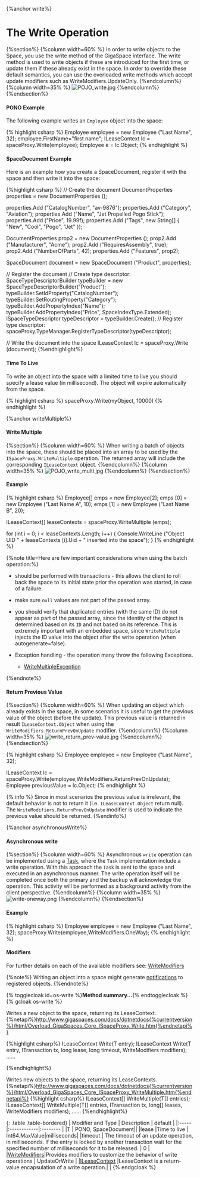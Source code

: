 
{%anchor write%}

# The Write Operation
{%section%}
{%column width=60% %}
In order to write objects to the Space, you use the write method of the GigaSpace interface. The write method is used to write objects if these are introduced for the first time, or update them if these already exist in the space. In order to override these default semantics, you can use the overloaded write methods which accept update modifiers such as WriteModifiers.UpdateOnly.
{%endcolumn%}
{%column width=35% %}
![POJO_write.jpg](/attachment_files/POJO_write.jpg)
{%endcolumn%}
{%endsection%}


#### PONO Example

The following example writes an `Employee` object into the space:

{% highlight csharp %}
Employee employee = new Employee ("Last Name", 32);
employee.FirstName="first name";
ILeaseContext<Employee> lc = spaceProxy.Write(employee);
Employee e = lc.Object;
{% endhighlight %}

#### SpaceDocument Example

Here is an example how you create a SpaceDocument, register it with the space and then write it into the space:

{%highlight csharp  %}
// Create the document
DocumentProperties properties = new DocumentProperties ();

properties.Add ("CatalogNumber", "av-9876");
properties.Add ("Category", "Aviation");
properties.Add ("Name", "Jet Propelled Pogo Stick");
properties.Add ("Price", 19.99f);
properties.Add ("Tags", new String[] { "New", "Cool", "Pogo", "Jet" });

DocumentProperties prop2 = new DocumentProperties ();
prop2.Add ("Manufacturer", "Acme");
prop2.Add ("RequiresAssembly", true);
prop2.Add ("NumberOfParts", 42);
properties.Add ("Features", prop2);

SpaceDocument document = new SpaceDocument ("Product", properties);

// Register the document
// Create type descriptor:
SpaceTypeDescriptorBuilder typeBuilder = new SpaceTypeDescriptorBuilder("Product");
typeBuilder.SetIdProperty("CatalogNumber");
typeBuilder.SetRoutingProperty("Category");
typeBuilder.AddPropertyIndex("Name");
typeBuilder.AddPropertyIndex("Price", SpaceIndexType.Extended);
ISpaceTypeDescriptor typeDescriptor = typeBuilder.Create();
// Register type descriptor:
spaceProxy.TypeManager.RegisterTypeDescriptor(typeDescriptor);

// Write the document into the space
ILeaseContext<SpaceDocument> lc = spaceProxy.Write (document);
{%endhighlight%}



#### Time To Live

To write an object into the space with a limited time to live you should specify a lease value (in millisecond). The object will expire automatically from the space.

{% highlight csharp %}
spaceProxy.Write(myObject, 10000)
{% endhighlight %}

{%anchor writeMultiple%}

#### Write Multiple
{%section%}
{%column width=60% %}
When writing a batch of objects into the space, these should be placed into an array to be used by the `ISpaceProxy.WriteMultiple` operation. The returned array will include the corresponding `ILeaseContext` object.
{%endcolumn%}
{%column width=35% %}
![POJO_write_multi.jpg](/attachment_files/POJO_write_multi.jpg)
{%endcolumn%}
{%endsection%}


#### Example

{% highlight csharp %}
Employee[] emps = new Employee[2];
emps [0] = new Employee ("Last Name A", 10);
emps [1] = new Employee ("Last Name B", 20);

ILeaseContext<Employee>[] leaseContexts = spaceProxy.WriteMultiple (emps);

for (int i = 0; i < leaseContexts.Length; i++) {
   Console.WriteLine ("Object UID " + leaseContexts [i].Uid + " inserted into the space");
}
{% endhighlight %}

{%note title=Here are few important considerations when using the batch operation:%}
-  should be performed with transactions - this allows the client to roll back the space to its initial state prior the operation was started, in case of a failure.
-  make sure `null` values are not part of the passed array.
-  you should verify that duplicated entries (with the same ID) do not appear as part of the passed array, since the identity of the object is determined based on its `ID` and not based on its reference. This is extremely important with an embedded space, since `WriteMultiple` injects the ID value into the object after the write operation (when autogenerate=false).

- Exception handling - the operation many throw the following Exceptions.
    - [WriteMultipleException](http://www.gigaspaces.com/docs/dotnetdocs{%currentversion%}/html/Overload_GigaSpaces_Core_Exceptions_WriteMultipleException__ctor.htm)

{%endnote%}


#### Return Previous Value
{%section%}
{%column width=60% %}
When updating an object which already exists in the space, in some scenarios it is useful to get the previous value of the object (before the update). This previous value is returned in result `ILeaseContext.Object` when using the `WriteModifiers.ReturnPrevOnUpdate` modifier.
{%endcolumn%}
{%column width=35% %}
![write_return_prev-value.jpg](/attachment_files/write_return_prev-value.jpg)
{%endcolumn%}
{%endsection%}

{% highlight csharp %}
Employee employee = new Employee ("Last Name", 32);

ILeaseContext<Employee> lc = spaceProxy.Write(employee,WriteModifiers.ReturnPrevOnUpdate);
Employee previousValue = lc.Object;
{% endhighlight %}

{% info %}
Since in most scenarios the previous value is irrelevant, the default behavior is not to return it (i.e. `ILeaseContext.Object` return null). The `WriteModifiers.ReturnPrevOnUpdate` modifier is used to indicate the previous value should be returned.
{%endinfo%}

{%anchor asynchronousWrite%}

#### Asynchronous write
{%section%}
{%column width=60% %}
Asynchronous `write` operation can be implemented using a [Task](./task-execution-over-the-space.html), where the `Task` implementation include a write operation. With this approach the `Task` is sent to the space and executed in an asynchronous manner. The write operation itself will be completed once both the primary and the backup will acknowledge the operation. This activity will be performed as a background activity from the client perspective.
{%endcolumn%}
{%column width=35% %}
![write-oneway.png](/attachment_files/POJO_write_oneway.png)
{%endcolumn%}
{%endsection%}

#### Example

{% highlight csharp %}
Employee employee = new Employee ("Last Name", 32);
spaceProxy.Write(employee,WriteModifiers.OneWay);
{% endhighlight %}


#### Modifiers

For further details on each of the available modifiers see: [WriteModifiers](http://www.gigaspaces.com/docs/dotnetdocs{%currentversion%}/html/P_GigaSpaces_Core_ISpaceProxy_WriteModifiers.htm)

{%note%}
Writing an object into a space might generate [notifications](./notify-container.html) to registered objects.
{%endnote%}

{% togglecloak id=os-write %}**Method summary...**{% endtogglecloak %}
{% gcloak os-write %}

Writes a new object to the space, returning its LeaseContext.{%netapi%}http://www.gigaspaces.com/docs/dotnetdocs{%currentversion%}/html/Overload_GigaSpaces_Core_ISpaceProxy_Write.htm{%endnetapi%}

{%highlight csharp%}
ILeaseContext<T> Write(T entry);
ILeaseContext<T> Write(T entry, ITransaction tx, long lease, long timeout, WriteModifiers modifiers);
......

{%endhighlight%}

Writes new objects to the space, returning its LeaseContexts.{%netapi%}http://www.gigaspaces.com/docs/dotnetdocs{%currentversion%}/html/Overload_GigaSpaces_Core_ISpaceProxy_WriteMultiple.htm{%endnetapi%}
{%highlight csharp%}
ILeaseContext<T>[] WriteMultiple(T[] entries);
ILeaseContext<T>[] WriteMultiple(T[] entries, ITransaction tx, long[] leases, WriteModifiers modifiers);
......
{%endhighlight%}

{: .table .table-bordered}
| Modifier and Type | Description | default |
|:-----|:------------|:-------- |
|T          | PONO, SpaceDocument||
|lease       |Time to live | Int64.MaxValue|milliseconds|
|timeout     | The timeout of an update operation, in milliseconds. If the entry is locked by another transaction wait for the specified number of milliseconds for it to be released. | 0  |
|[WriteModifiers](http://www.gigaspaces.com/docs/dotnetdocs{%currentversion%}/html/P_GigaSpaces_Core_ISpaceProxy_WriteModifiers.htm)|Provides modifiers to customize the behavior of write operations | UpdateOrWrite  |
|[ILeaseContext](http://www.gigaspaces.com/docs/dotnetdocs{%currentversion%}/html/T_GigaSpaces_Core_ILeaseContext_1.htm) |LeaseContext is a return-value encapsulation of a write operation.| |
{% endgcloak  %}


